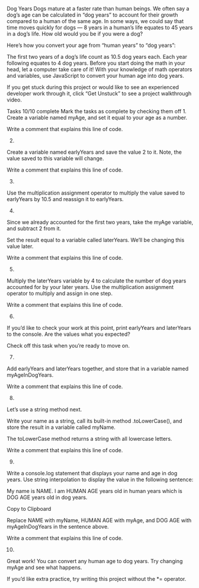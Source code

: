 Dog Years
Dogs mature at a faster rate than human beings. We often say a dog’s age can be calculated in “dog years” to account for their growth compared to a human of the same age. In some ways, we could say that time moves quickly for dogs — 8 years in a human’s life equates to 45 years in a dog’s life. How old would you be if you were a dog?

Here’s how you convert your age from “human years” to “dog years”:

The first two years of a dog’s life count as 10.5 dog years each.
Each year following equates to 4 dog years.
Before you start doing the math in your head, let a computer take care of it! With your knowledge of math operators and variables, use JavaScript to convert your human age into dog years.

If you get stuck during this project or would like to see an experienced developer work through it, click “Get Unstuck” to see a project walkthrough video.

Tasks
10/10 complete
Mark the tasks as complete by checking them off
1.
Create a variable named myAge, and set it equal to your age as a number.

Write a comment that explains this line of code.

2.
Create a variable named earlyYears and save the value 2 to it. Note, the value saved to this variable will change.

Write a comment that explains this line of code.

3.
Use the multiplication assignment operator to multiply the value saved to earlyYears by 10.5 and reassign it to earlyYears.

4.
Since we already accounted for the first two years, take the myAge variable, and subtract 2 from it.

Set the result equal to a variable called laterYears. We’ll be changing this value later.

Write a comment that explains this line of code.

5.
Multiply the laterYears variable by 4 to calculate the number of dog years accounted for by your later years. Use the multiplication assignment operator to multiply and assign in one step.

Write a comment that explains this line of code.

6.
If you’d like to check your work at this point, print earlyYears and laterYears to the console. Are the values what you expected?

Check off this task when you’re ready to move on.

7.
Add earlyYears and laterYears together, and store that in a variable named myAgeInDogYears.

Write a comment that explains this line of code.

8.
Let’s use a string method next.

Write your name as a string, call its built-in method .toLowerCase(), and store the result in a variable called myName.

The toLowerCase method returns a string with all lowercase letters.

Write a comment that explains this line of code.

9.
Write a console.log statement that displays your name and age in dog years. Use string interpolation to display the value in the following sentence:

My name is NAME. I am HUMAN AGE years old in human years which is DOG AGE years old in dog years.

Copy to Clipboard

Replace NAME with myName, HUMAN AGE with myAge, and DOG AGE with myAgeInDogYears in the sentence above.

Write a comment that explains this line of code.

10.
Great work! You can convert any human age to dog years. Try changing myAge and see what happens.

If you’d like extra practice, try writing this project without the *= operator.
